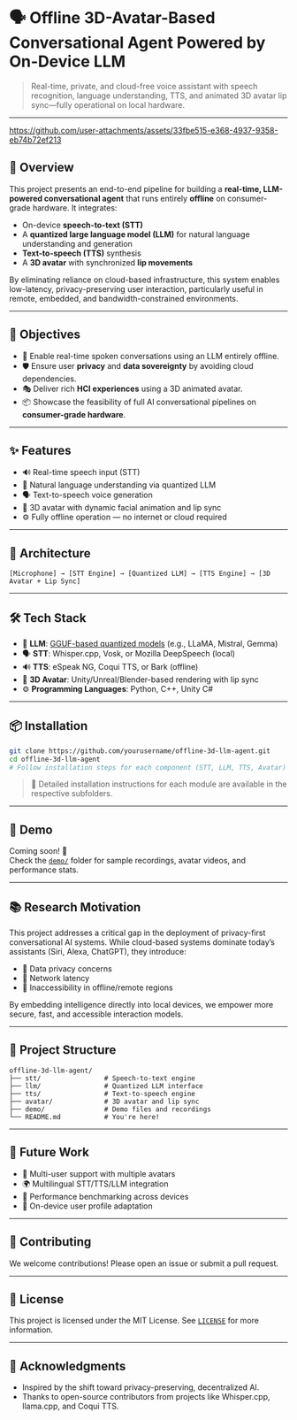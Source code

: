 # 🗣️ Offline 3D-Avatar-Based Conversational Agent Powered by On-Device LLM

> Real-time, private, and cloud-free voice assistant with speech recognition, language understanding, TTS, and animated 3D avatar lip sync—fully operational on local hardware.

---

https://github.com/user-attachments/assets/33fbe515-e368-4937-9358-eb74b72ef213

## 🚀 Overview

This project presents an end-to-end pipeline for building a **real-time, LLM-powered conversational agent** that runs entirely **offline** on consumer-grade hardware. It integrates:

- On-device **speech-to-text (STT)**
- A **quantized large language model (LLM)** for natural language understanding and generation
- **Text-to-speech (TTS)** synthesis
- A **3D avatar** with synchronized **lip movements**

By eliminating reliance on cloud-based infrastructure, this system enables low-latency, privacy-preserving user interaction, particularly useful in remote, embedded, and bandwidth-constrained environments.

---

## 🎯 Objectives

- 💬 Enable real-time spoken conversations using an LLM entirely offline.
- 🛡️ Ensure user **privacy** and **data sovereignty** by avoiding cloud dependencies.
- 🎭 Deliver rich **HCI experiences** using a 3D animated avatar.
- 📦 Showcase the feasibility of full AI conversational pipelines on **consumer-grade hardware**.

---

## ✨ Features

- 🔊 Real-time speech input (STT)
- 🧠 Natural language understanding via quantized LLM
- 🗣️ Text-to-speech voice generation
- 🧍 3D avatar with dynamic facial animation and lip sync
- ⚙️ Fully offline operation — no internet or cloud required

---

## 🧩 Architecture

```
[Microphone] → [STT Engine] → [Quantized LLM] → [TTS Engine] → [3D Avatar + Lip Sync]
```

---

## 🛠️ Tech Stack

- 🧠 **LLM**: [GGUF-based quantized models](https://github.com/ggerganov/llama.cpp) (e.g., LLaMA, Mistral, Gemma)
- 🗣️ **STT**: Whisper.cpp, Vosk, or Mozilla DeepSpeech (local)
- 🔊 **TTS**: eSpeak NG, Coqui TTS, or Bark (offline)
- 👤 **3D Avatar**: Unity/Unreal/Blender-based rendering with lip sync
- ⚙️ **Programming Languages**: Python, C++, Unity C#

---

## 📦 Installation

```bash
git clone https://github.com/yourusername/offline-3d-llm-agent.git
cd offline-3d-llm-agent
# Follow installation steps for each component (STT, LLM, TTS, Avatar)
```

> 📌 Detailed installation instructions for each module are available in the respective subfolders.

---

## 🧪 Demo

Coming soon! 👀  
Check the [`demo/`](./demo) folder for sample recordings, avatar videos, and performance stats.

---

## 📚 Research Motivation

This project addresses a critical gap in the deployment of privacy-first conversational AI systems. While cloud-based systems dominate today’s assistants (Siri, Alexa, ChatGPT), they introduce:

- 🚫 Data privacy concerns  
- 🐌 Network latency  
- 📡 Inaccessibility in offline/remote regions  

By embedding intelligence directly into local devices, we empower more secure, fast, and accessible interaction models.

---

## 📁 Project Structure

```
offline-3d-llm-agent/
├── stt/                # Speech-to-text engine
├── llm/                # Quantized LLM interface
├── tts/                # Text-to-speech engine
├── avatar/             # 3D avatar and lip sync
├── demo/               # Demo files and recordings
└── README.md           # You're here!
```

---

## 🧠 Future Work

- 👥 Multi-user support with multiple avatars
- 🌍 Multilingual STT/TTS/LLM integration
- 🧪 Performance benchmarking across devices
- 🔐 On-device user profile adaptation

---

## 🤝 Contributing

We welcome contributions! Please open an issue or submit a pull request.

---

## 📜 License

This project is licensed under the MIT License. See [`LICENSE`](./LICENSE) for more information.

---

## 🙌 Acknowledgments

- Inspired by the shift toward privacy-preserving, decentralized AI.
- Thanks to open-source contributors from projects like Whisper.cpp, llama.cpp, and Coqui TTS.

